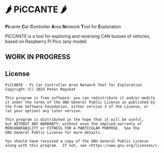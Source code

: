 # 🌶️ PiCCANTE 🌶️

**Pi**cante **C**ar **C**ontroller **A**rea **N**etwork **T**ool for **E**xploration

PiCCANTE is a tool for exploring and reversing CAN busses of vehicles, based on Raspberry Pi Pico (any model)

## WORK IN PROGRESS

## License

```
PiCCANTE - Pi Car Controller Area Network Tool for Exploration
Copyright (C) 2025 Peter Repukat

This program is free software: you can redistribute it and/or modify
it under the terms of the GNU General Public License as published by
the Free Software Foundation, either version 3 of the License, or
(at your option) any later version.

This program is distributed in the hope that it will be useful,
but WITHOUT ANY WARRANTY; without even the implied warranty of
MERCHANTABILITY or FITNESS FOR A PARTICULAR PURPOSE.  See the
GNU General Public License for more details.

You should have received a copy of the GNU General Public License
along with this program.  If not, see <https://www.gnu.org/licenses/>.
```
